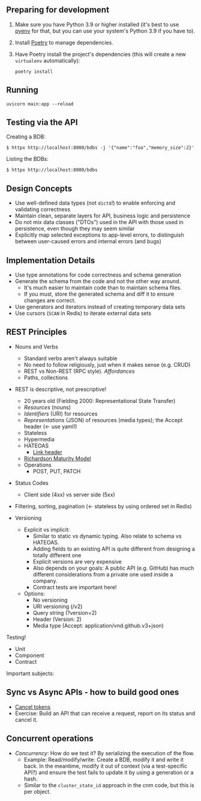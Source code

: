 ## Preparing for development

1. Make sure you have Python 3.9 or higher installed (it's best to use [pyenv](https://github.com/pyenv/pyenv#installation) for that, but you can use your system's Python 3.9 if you have to).
2. Install [Poetry](https://python-poetry.org/docs/#installation) to manage dependencies.
3. Have Poetry install the project's dependencies (this will create a new `virtualenv` automatically):

       poetry install


## Running

    uvicorn main:app --reload


## Testing via the API

Creating a BDB:

    $ httpx http://localhost:8000/bdbs -j '{"name":"foo","memory_size":2}'

Listing the BDBs:

    $ httpx http://localhost:8000/bdbs


## Design Concepts

- Use well-defined data types (not `dict`s!) to enable enforcing and validating correctness
- Maintain clean, separate layers for API, business logic and persistence
- Do not mix data classes ("DTOs") used in the API with those used in persistence, even though they may seem similar
- Explicitly map selected exceptions to app-level errors, to distinguish between user-caused errors and internal errors (and bugs)

## Implementation Details

- Use type annotations for code correctness and schema generation
- Generate the schema from the code and not the other way around.
  - It's much easier to maintain code than to maintain schema files.
  - If you must, store the generated schema and diff it to ensure changes are correct.
- Use generators and iterators instead of creating temporary data sets
- Use cursors (`SCAN` in Redis) to iterate external data sets

## REST Principles

- Nouns and Verbs
  - Standard verbs aren't always suitable
  - No need to follow religiously, just when it makes sense (e.g. CRUD)
  - REST vs Non-REST (RPC style). _Affordances_
  - Paths, collections
- REST is descriptive, not prescriptive!
  - 20 years old (Fielding 2000: Representational State Transfer)
  - _Resources_ (nouns)
  - _Identifiers_ (URI) for resources
  - _Representations_ (JSON) of resources (media types); the Accept header (<- use yaml!)
  - Stateless
  - Hypermedia
  - HATEOAS
    - [Link header](https://www.w3.org/wiki/LinkHeader)
  - [Richardson Maturity Model](https://martinfowler.com/articles/richardsonMaturityModel.html)
  - Operations
    - POST, PUT, PATCH

- Status Codes
  - Client side (4xx) vs server side (5xx)
- Filtering, sorting, pagination (<- stateless by using ordered set in Redis)
- Versioning
  - Explicit vs implicit: 
    - Similar to static vs dynamic typing. Also relate to schema vs HATEOAS.
    - Adding fields to an existing API is quite different from designing a totally different one
    - Explicit versions are very expensive
    - Also depends on your goals: A public API (e.g. GitHub) has much different considerations from a private one used inside a company.
    - Contract tests are important here!
  - Options:
    - No versioning
    - URI versioning (/v2)
    - Query string (?version=2)
    - Header (Version: 2)
    - Media type (Accept: application/vnd.github.v3+json)

Testing!
  - Unit
  - Component
  - Contract

Important subjects:


## Sync vs Async APIs - how to build good ones

- [Cancel tokens](https://vorpus.org/blog/timeouts-and-cancellation-for-humans/)
- Exercise: Build an API that can receive a request, report on its status and cancel it.

## Concurrent operations

- *Concurrency*: How do we test it? By serializing the execution of the flow.
  - Example: Read/modify/write: Create a BDB, modify it and write it back. In the meantime, modify it out of context (via a test-specific API?) and ensure the test fails to update it by using a generation or a hash.
  - Similar to the `cluster_state_id` approach in the cnm code, but this is per object.